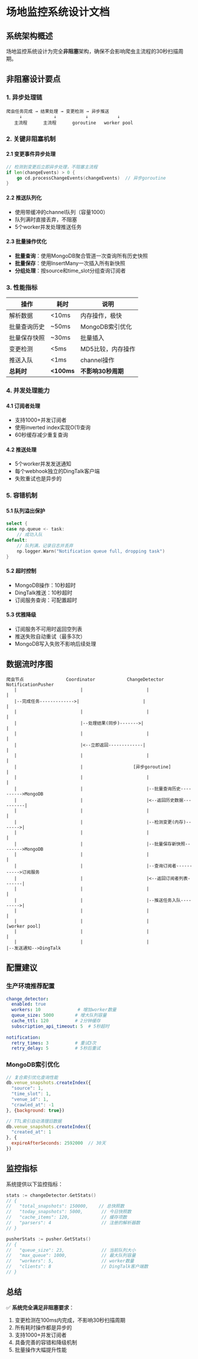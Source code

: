 # 场地监控系统设计文档

## 系统架构概述

场地监控系统设计为完全**非阻塞**架构，确保不会影响爬虫主流程的30秒扫描周期。

## 非阻塞设计要点

### 1. 异步处理链

```
爬虫任务完成 → 结果处理 → 变更检测 → 异步推送
     ↓            ↓           ↓           ↓
   主流程      主流程      goroutine   worker pool
```

### 2. 关键非阻塞机制

#### 2.1 变更事件异步处理
```go
// 检测到变更后立即异步处理，不阻塞主流程
if len(changeEvents) > 0 {
    go cd.processChangeEvents(changeEvents)  // 异步goroutine
}
```

#### 2.2 推送队列化
- 使用带缓冲的channel队列（容量1000）
- 队列满时直接丢弃，不阻塞
- 5个worker并发处理推送任务

#### 2.3 批量操作优化
- **批量查询**：使用MongoDB聚合管道一次查询所有历史快照
- **批量保存**：使用InsertMany一次插入所有新快照
- **分组处理**：按source和time_slot分组查询订阅者

### 3. 性能指标

| 操作 | 耗时 | 说明 |
|-----|------|------|
| 解析数据 | <10ms | 内存操作，极快 |
| 批量查询历史 | ~50ms | MongoDB索引优化 |
| 批量保存快照 | ~30ms | 批量插入 |
| 变更检测 | <5ms | MD5比较，内存操作 |
| 推送入队 | <1ms | channel操作 |
| **总耗时** | **<100ms** | **不影响30秒周期** |

### 4. 并发处理能力

#### 4.1 订阅者处理
- 支持1000+并发订阅者
- 使用inverted index实现O(1)查询
- 60秒缓存减少重复查询

#### 4.2 推送处理
- 5个worker并发发送通知
- 每个webhook独立的DingTalk客户端
- 失败重试也是异步的

### 5. 容错机制

#### 5.1 队列溢出保护
```go
select {
case np.queue <- task:
    // 成功入队
default:
    // 队列满，记录日志并丢弃
    np.logger.Warn("Notification queue full, dropping task")
}
```

#### 5.2 超时控制
- MongoDB操作：10秒超时
- DingTalk推送：10秒超时
- 订阅服务查询：可配置超时

#### 5.3 优雅降级
- 订阅服务不可用时返回空列表
- 推送失败自动重试（最多3次）
- MongoDB写入失败不影响后续处理

## 数据流时序图

```
爬虫节点                Coordinator            ChangeDetector         NotificationPusher
   |                        |                        |                        |
   |--完成任务------------->|                        |                        |
   |                        |                        |                        |
   |                        |--处理结果(同步)------->|                        |
   |                        |                        |                        |
   |                        |<--立即返回-------------|                        |
   |                        |                        |                        |
   |                        |                   [异步goroutine]               |
   |                        |                        |                        |
   |                        |                        |--批量查询历史---------->MongoDB
   |                        |                        |<--返回历史数据----------|
   |                        |                        |                        |
   |                        |                        |--检测变更(内存)------->|
   |                        |                        |                        |
   |                        |                        |--批量保存新快照-------->MongoDB
   |                        |                        |                        |
   |                        |                        |--查询订阅者----------->订阅服务
   |                        |                        |<--返回订阅者列表-------|
   |                        |                        |                        |
   |                        |                        |--推送任务入队--------->|
   |                        |                        |                        |
   |                        |                        |                   [worker pool]
   |                        |                        |                        |
   |                        |                        |                        |--发送通知-->DingTalk
```

## 配置建议

### 生产环境推荐配置

```yaml
change_detector:
  enabled: true
  workers: 10              # 增加worker数量
  queue_size: 5000        # 增大队列容量
  cache_ttl: 120          # 2分钟缓存
  subscription_api_timeout: 5  # 5秒超时
  
notification:
  retry_times: 3          # 重试3次
  retry_delay: 5          # 5秒后重试
```

### MongoDB索引优化

```javascript
// 复合索引优化查询性能
db.venue_snapshots.createIndex({
  "source": 1,
  "time_slot": 1,
  "venue_id": 1,
  "crawled_at": -1
}, {background: true})

// TTL索引自动清理旧数据
db.venue_snapshots.createIndex({
  "created_at": 1
}, {
  expireAfterSeconds: 2592000  // 30天
})
```

## 监控指标

系统提供以下监控指标：

```go
stats := changeDetector.GetStats()
// {
//   "total_snapshots": 150000,    // 总快照数
//   "today_snapshots": 5000,       // 今日快照数
//   "cache_items": 120,            // 缓存项数
//   "parsers": 4                   // 注册的解析器数
// }

pusherStats := pusher.GetStats()
// {
//   "queue_size": 23,              // 当前队列大小
//   "max_queue": 1000,             // 最大队列容量
//   "workers": 5,                  // worker数量
//   "clients": 8                   // DingTalk客户端数
// }
```

## 总结

✅ **系统完全满足非阻塞要求**：
1. 变更检测在100ms内完成，不影响30秒扫描周期
2. 所有耗时操作都是异步的
3. 支持1000+并发订阅者
4. 具备完善的容错和降级机制
5. 批量操作大幅提升性能